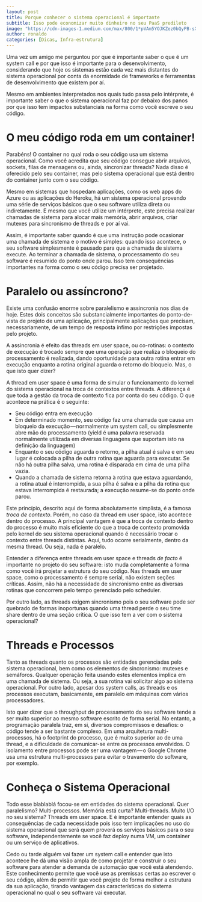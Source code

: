 ```yaml
---
layout: post
title: Porque conhecer o sistema operacional é importante
subtitle: Isso pode economizar muito dinheiro no seu PaaS predileto
image: "https://cdn-images-1.medium.com/max/800/1*pVAm5YOJKZez0bQyPB-sXQ.jpeg"
author: ronaldo
categories: [Dicas, Infra-estrutura]
---
```


Uma vez um amigo me perguntou por que é importante saber o que é um system call
e por que isso é importante para o desenvolvimento, considerando que hoje os
sistemas estão cada vez mais distantes do sistema operacional por conta da
enormidade de frameworks e ferramentas de desenvolvimento que existem por aí.

Mesmo em ambientes interpretados nos quais tudo passa pelo intérprete, é
importante saber o que o sistema operacional faz por debaixo dos panos por que
isso tem impactos substanciais na forma como você escreve o seu código.

# O meu código roda em um container!

Parabéns! O container no qual roda o seu código usa um sistema operacional. Como
você acredita que seu código consegue abrir arquivos, sockets, filas de
mensagens ou, ainda, sincronizar threads? Nada disso é oferecido pelo seu
container, mas pelo sistema operacional que está dentro do container junto com o
seu código.

Mesmo em sistemas que hospedam aplicações, como os web apps do Azure ou as
aplicações do Heroku, há um sistema operacional provendo uma série de serviços
básicos que o seu software utiliza direta ou indiretamente. E mesmo que você
utilize um intérprete, este precisa realizar chamadas de sistema para alocar
mais memória, abrir arquivos, criar mutexes para sincronismo de threads e por aí
vai.

Assim, é importante saber quando é que uma instrução pode ocasionar uma chamada
de sistema e o motivo é simples: quando isso acontece, o seu software
simplesmente é pausado para que a chamada de sistema execute. Ao terminar a
chamada de sistema, o processamento do seu software é resumido do ponto onde
parou. Isso tem consequências importantes na forma como o seu código precisa ser
projetado.

# Paralelo ou assíncrono?

Existe uma confusão enorme sobre paralelismo e assincronia nos dias de hoje.
Estes dois conceitos são substancialmente importantes do ponto-de-vista de
projeto de uma aplicação, principalmente aplicações que precisam,
necessariamente, de um tempo de resposta ínfimo por restrições impostas pelo
projeto.

A assincronia é efeito das threads em user space, ou co-rotinas: o contexto de
execução é trocado sempre que uma operação que realiza o bloqueio do
processamento é realizada, dando oportunidade para outra rotina entrar em
execução enquanto a rotina original aguarda o retorno do bloqueio. Mas, o que
isto quer dizer?

A thread em user space é uma forma de simular o funcionamento do kernel do
sistema operacional na troca de contextos entre threads. A diferença é que toda
a gestão da troca de contexto fica por conta do seu código. O que acontece na
prática é o seguinte:

-   Seu código entra em execução
-   Em determinado momento, seu código faz uma chamada que causa um bloqueio da
    execução — normalmente um system call, ou simplesmente abre mão do
    processamento (yield é uma palavra reservada normalmente utilizada em
    diversas linguagens que suportam isto na definição da linguagem)
-   Enquanto o seu código aguarda o retorno, a pilha atual é salva e em seu
    lugar é colocada a pilha de outra rotina que aguarda para executar. Se não
    há outra pilha salva, uma rotina é disparada em cima de uma pilha vazia.
-   Quando a chamada de sistema retorna à rotina que estava aguardando, a rotina
    atual é interrompida, a sua pilha é salva e a pilha da rotina que estava
    interrompida é restaurada; a execução resume-se do ponto onde parou.

Este princípio, descrito aqui de forma absolutamente simplista, é a famosa
*troca de contexto*. Porém, no caso da thread em user space, isto acontece
dentro do processo. A principal vantagem é que a troca de contexto dentro do
processo é muito mais eficiente do que a troca de contexto promovida pelo kernel
do seu sistema operacional quando é necessário trocar o contexto entre threads
distintas. Aqui, tudo ocorre serialmente, dentro da mesma thread. Ou seja, nada
é paralelo.

Entender a diferença entre threads em user space e threads *de facto* é
importante no projeto do seu software: isto muda completamente a forma como você
irá projetar a estrutura do seu código. Nas threads em user space, como o
processamento é sempre serial, não existem seções críticas. Assim, não há a
necessidade de sincronismo entre as diversas rotinas que concorrem pelo tempo
gerenciado pelo scheduler.

Por outro lado, as threads exigem sincronismo pois o seu software pode ser
quebrado de formas inoportunas quando uma thread perde o seu time share dentro
de uma seção crítica. O que isso tem a ver com o sistema operacional?

# Threads e Processos

Tanto as threads quanto os processos são entidades gerenciadas pelo sistema
operacional, bem como os elementos de sincronismo: mutexes e semáforos. Qualquer
operação feita usando estes elementos implica em uma chamada de sistema. Ou
seja, a sua rotina vai solicitar algo ao sistema operacional. Por outro lado,
apesar dos system calls, as threads e os processos executam, basicamente, em
paralelo em máquinas com vários processadores.

Isto quer dizer que o throughput de processamento do seu software tende a ser
muito superior ao mesmo software escrito de forma serial. No entanto, a
programação paralela traz, em si, diversos compromissos e desafios: o código
tende a ser bastante complexo. Em uma arquitetura multi-processos, há o
footprint do processo, que é muito superior ao de uma thread, e a dificuldade de
comunicar-se entre os processos envolvidos. O isolamento entre processos pode
ser uma vantagem — o Google Chrome usa uma estrutura multi-processos para evitar
o travamento do software, por exemplo.

# Conheça o Sistema Operacional

Todo esse blablablá focou-se em entidades do sistema operacional. Quer
paralelismo? Multi-processos. Memória está curta? Multi-threads. Muito I/O no
seu sistema? Threads em user space. E é importante entender quais as
consequências de cada necessidade pois isso tem implicações no uso do sistema
operacional que será quem proverá os serviços básicos para o seu software,
independentemente se você faz deploy numa VM, um container ou um serviço de
aplicativos.

Cedo ou tarde alguém vai fazer um system call e entender que isto acontece lhe
dá uma visão ampla de como projetar e construir o seu software para atender a
demanda de automação que você está atendendo. Este conhecimento permite que você
use as premissas certas ao escrever o seu código, além de permitir que você
projete de forma melhor a estrutura da sua aplicação, tirando vantagem das
características do sistema operacional no qual o seu software vai executar.
